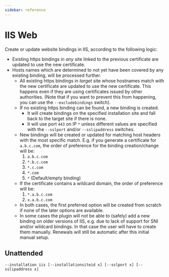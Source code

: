 ```yaml
---
sidebar: reference
---
```


# IIS Web
Create or update website bindings in IIS, according to the following logic:

- Existing https bindings in *any* site linked to the previous certificate are updated to use the new certificate.
- Hosts names which are determined to not yet have been covered by any existing binding, will be processed further.
  - All existing https bindings in *target* site whose hostnames match with the new certificate are updated 
    to use the new certificate. This happens even if they are using certificates issued by other authorities. 
	(Note that if you want to prevent this from happening, you can use the `--excludebindings` switch).
  - If no existing https binding can be found, a new binding is created.
    - It will create bindings on the specified installation site and fall back to the target site if there is none.
	- It will use port `443` on IP `*` unless different values are specified with the `--sslport` and/or 
	  `--sslipaddress` switches.
  - New bindings will be created or updated for matching host headers with the most specific match. E.g. if you 
    generate a certificate for `a.b.c.com`, the order of preference for the binding creation/change will be:
      1. `a.b.c.com`
      2. `*.b.c.com`
      3. `*.c.com`
      4. `*.com`
      5. `*` (Default/empty binding)
  - If the certificate contains a wildcard domain, the order of preference will be:
      1. `*.a.b.c.com`
      2. `x.a.b.c.com`
  - In both cases, the first preferred option will be created from scratch if none of the later options 
    are available.
  - In some cases the plugin will not be able to (safely) add a new binding on older versions of IIS, e.g. due to
    lack of support for SNI and/or wildcard bindings. In that case the user will have to create them manually. 
	Renewals will still be automatic after this initial manual setup.

## Unattended 
`--installation iis [--installationsiteid x] [--sslport x] [--sslipaddress x]`
